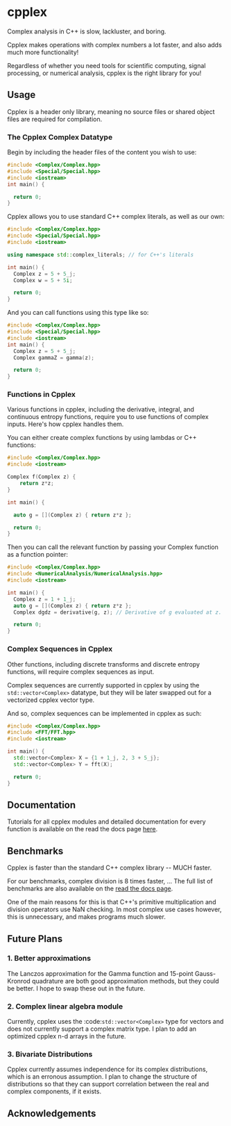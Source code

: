# cpplex

Complex analysis in C++ is slow, lackluster, and boring.

Cpplex makes operations with complex numbers a lot faster, and also adds much more functionality!

Regardless of whether you need tools for scientific computing, signal processing, or numerical analysis, cpplex is the right library for you!

## Usage 

Cpplex is a header only library, meaning no source files or shared object files are required for compilation. 

### The Cpplex Complex Datatype

Begin by including the header files of the content you wish to use:

```cpp
#include <Complex/Complex.hpp>
#include <Special/Special.hpp>
#include <iostream>
int main() {

  return 0;
}
```

Cpplex allows you to use standard C++ complex literals, as well as our own:

```cpp
#include <Complex/Complex.hpp>
#include <Special/Special.hpp>
#include <iostream>

using namespace std::complex_literals; // for C++'s literals

int main() {
  Complex z = 5 + 5_j;
  Complex w = 5 + 5i;

  return 0;
}
```

And you can call functions using this type like so:

```cpp
#include <Complex/Complex.hpp>
#include <Special/Special.hpp>
#include <iostream>
int main() {
  Complex z = 5 + 5_j;
  Complex gammaZ = gamma(z);

  return 0;
}
```

### Functions in Cpplex

Various functions in cpplex, including the derivative, integral, and continuous entropy functions, require you to use functions of complex inputs. Here's how cpplex handles them.

You can either create complex functions by using lambdas or C++ functions:

```cpp
#include <Complex/Complex.hpp>
#include <iostream>

Complex f(Complex z) {
    return z*z; 
}

int main() {

  auto g = [](Complex z) { return z*z };

  return 0;
}
```

Then you can call the relevant function by passing your Complex function as a function pointer:

```cpp
#include <Complex/Complex.hpp>
#include <NumericalAnalysis/NumericalAnalysis.hpp>
#include <iostream>

int main() {
  Complex z = 1 + 1_j;
  auto g = [](Complex z) { return z*z };
  Complex dgdz = derivative(g, z); // Derivative of g evaluated at z.

  return 0;
}
```

### Complex Sequences in Cpplex

Other functions, including discrete transforms and discrete entropy functions, will require complex sequences as input. 

Complex sequences are currently supported in cpplex by using the ```std::vector<Complex>``` datatype, but they will be later swapped out for a vectorized cpplex vector type. 

And so, complex sequences can be implemented in cpplex as such:

```cpp
#include <Complex/Complex.hpp>
#include <FFT/FFT.hpp>
#include <iostream>

int main() {
  std::vector<Complex> X = {1 + 1_j, 2, 3 + 5_j};
  std::vector<Complex> Y = fft(X);

  return 0;
}
```

## Documentation

Tutorials for all cpplex modules and detailed documentation for every function is available on the read the docs page [here](https://cpplex.readthedocs.io/en/latest/).

## Benchmarks

Cpplex is faster than the standard C++ complex library -- MUCH faster.

For our benchmarks, complex division is 8 times faster, ... The full list of benchmarks are also available on the [read the docs page](https://cpplex.readthedocs.io/en/latest/).

One of the main reasons for this is that C++'s primitive multiplication and division operators use NaN checking. In most complex use cases however, this is unnecessary, and makes programs much slower.

## Future Plans 

### 1. Better approximations 

The Lanczos approximation for the Gamma function and 15-point Gauss-Kronrod quadrature are both good approximation methods, but they could be better. I hope to swap these out in the future.

### 2. Complex linear algebra module

Currently, cpplex uses the :code:`std::vector<Complex>` type for vectors and does not currently support a complex matrix type. I plan to add an optimized cpplex n-d arrays in the future.

### 3. Bivariate Distributions

Cpplex currently assumes independence for its complex distributions, which is an erronous assumption. I plan to change the structure of distributions so that they can support correlation between the real and complex components, if it exists.

## Acknowledgements
